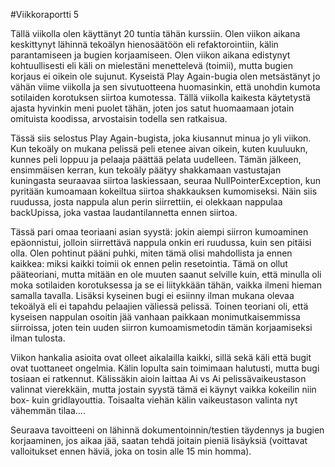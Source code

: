 #Viikkoraportti 5

Tällä viikolla olen käyttänyt 20 tuntia tähän kurssiin. Olen viikon aikana keskittynyt lähinnä tekoälyn hienosäätöön eli refaktorointiin, kälin parantamiseen ja bugien korjaamiseen. Olen viikon aikana edistynyt kohtuullisesti eli käli on mielestäni menettelevä (toimii), mutta bugien korjaus ei oikein ole sujunut. Kyseistä Play Again-bugia olen metsästänyt jo vähän viime viikolla ja sen sivutuotteena huomasinkin, että unohdin kumota sotilaiden korotuksen siirtoa kumotessa. Tällä viikolla kaikesta käytetystä ajasta hyvinkin meni puolet tähän, joten jos satut huomaamaan jotain omituista koodissa, arvostaisin todella sen ratkaisua.

Tässä siis selostus Play Again-bugista, joka kiusannut minua jo yli viikon. Kun tekoäly on mukana pelissä peli etenee aivan oikein, kuten kuuluukn, kunnes peli loppuu ja pelaaja päättää pelata uudelleen. Tämän jälkeen, ensimmäisen kerran, kun tekoäly päätyy shakkamaan vastustajan kuningasta seuraavaa siirtoa laskiessaan, seuraa NullPointerException, kun pyritään kumoamaan kokeiltua siirtoa shakkauksen kumomiseksi. Näin siis ruudussa, josta nappula alun perin siirrettiin, ei olekkaan nappulaa backUpissa, joka vastaa laudantilannetta ennen siirtoa.

Tässä pari omaa teoriaani asian syystä: jokin aiempi siirron kumoaminen epäonnistui, jolloin siirrettävä nappula onkin eri ruudussa, kuin sen pitäisi olla. Olen pohtinut pääni puhki, miten tämä olisi mahdollista ja ennen kaikkea: miksi kaikki toimii ok ennen pelin resetointia. Tämä on ollut pääteoriani, mutta mitään en ole muuten saanut selville kuin, että minulla oli moka sotilaiden korotuksessa ja se ei liitykkään tähän, vaikka ilmeni hieman samalla tavalla. Lisäksi kyseinen bugi ei esiinny ilman mukana olevaa tekoälyä eli ei tapahdu pelaajien väliessä pelissä. Toinen teoriani oli, että kyseisen nappulan osoitin jää vanhaan paikkaan monimutkaisemmissa siirroissa, joten tein uuden siirron kumoamismetodin tämän korjaamiseksi ilman tulosta.

Viikon hankalia asioita ovat olleet aikalailla kaikki, sillä sekä käli että bugit ovat tuottaneet ongelmia. Kälin lopulta sain toimimaan halutusti, mutta bugi tosiaan ei ratkennut. Kälissäkin aioin laittaa Ai vs Ai pelissävaikeustason valinnat vierekkäin, mutta jostain syystä tämä ei käynyt vaikka kokeilin niin box- kuin gridlayouttia. Toisaalta viehän kälin vaikeustason valinta nyt vähemmän tilaa....

Seuraava tavoitteeni on lähinnä dokumentoinnin/testien täydennys ja bugien korjaaminen, jos aikaa jää, saatan tehdä joitain pieniä lisäyksiä (voittavat valloitukset ennen häviä, joka on tosin alle 15 min homma).
